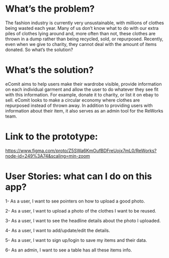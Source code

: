 # What’s the problem?

The fashion industry is currently very unsustainable, with millions of clothes being wasted each year. Many of us don’t know what to do with our extra piles of clothes lying around and, more often than not, these clothes are thrown in a dump rather than being recycled, sold, or repurposed. Recently, even when we give to charity, they cannot deal with the amount of items donated. So what’s the solution?

# What’s the solution?

eComit aims to help users make their wardrobe visible, provide information on each individual garment and allow the user to do whatever they see fit with this information. For example, donate it to charity, or list it on ebay to sell. eComit looks to make a circular economy where clothes are repurposed instead of thrown away.
In addition to providing users with information about their item, it also serves as an admin tool for the ReWorks team.

# Link to the prototype: 
https://www.figma.com/proto/Z5SWa6KmOufBDFreUojx7mL0/ReWorks?node-id=249%3A74&scaling=min-zoom

# User Stories: what can I do on this app?

 1- As a user, I want to see pointers on how to upload a good photo.
 
 2- As a user, I want to upload a photo of the clothes I want to be reused.
 
 3- As a user, I want to see the headline details about the photo I uploaded.
 
 4- As a user, I want to add/update/edit the details.
 
 5- As a user, I want to sign up/login to save my items and their data.
 
 6- As an admin, I want to see a table has all these items info.
